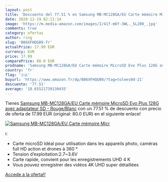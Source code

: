 ```yaml
---
layout: post
title: 'Descuento del 77.51 % en Samsung MB-MC128GA/EU Carte mémoire Micr'
date: 2020-12-19 02:11:14
image: 'https://m.media-amazon.com/images/I/41f-m6Y-3WL._SL200_.jpg'
comments: true
category: ofertas
author: ring
slug: 'B06XFHQGB9-fr'
actualPrice: 17.99 EUR
currency: EUR
price: 17.99
comparePrice: 80.0 EUR
prodname: 'Samsung MB-MC128GA/EU Carte mémoire MicroSD Evo Plus 128G avec adaptateur SD - Rouge/Blanc'
country: 'fr'
flag: '🇫🇷'
buyurl: 'https://www.amazon.fr/dp/B06XFHQGB9/?tag=tolees0d-21'
descuento: '77.51'
average: '18.65521739130435'
---
```


Tienes [Samsung MB-MC128GA/EU Carte mémoire MicroSD Evo Plus 128G avec adaptateur SD - Rouge/Blanc](https://www.amazon.fr/dp/B06XFHQGB9/?tag=tolees0d-21) con un 77.51 % de descuento con precio de oferta de 17.99 EUR (original: 80.0 EUR) en el siguiente enlace!

[![Samsung MB-MC128GA/EU Carte mémoire Micr](https://m.media-amazon.com/images/I/41f-m6Y-3WL._SL200_.jpg)](https://www.amazon.fr/dp/B06XFHQGB9/?tag=tolees0d-21)

ℹ️:

- Carte microSD Idéal pour utilisation dans les appareils photo, caméras full HD action et drones à 360 °
- Tension d’exploitation:2.7~3.6V
- Carte rapide, convient pour les enregistrements UHD 4 K
- Vous pouvez enregistrer des vidéos 4K UHD super détaillées

[Accede a la oferta!!](https://www.amazon.fr/dp/B06XFHQGB9/?tag=tolees0d-21)
